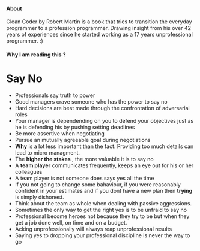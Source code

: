 
#### About
Clean Coder by Robert Martin is a book that tries to transition the everyday programmer to a profession programmer. Drawing insight from his over 42 years 
of experiences since he started working as a  17 years unprofessional programmer.  :)


#### Why I am reading this ?



# Say No
- Professionals say truth to power
- Good managers crave someone who has the power to say no
- Hard decisions are best made through the confrontation of  adversarial roles
- Your manager is dependending on you to defend your objectives just as he is defending his by pushing setting deadlines
- Be more assertive when negotiating
- Pursue an mutually agreeable goal during negotiations
- **Why** is a lot less important than the fact. Providing too much details can lead to micro managment.
- The **higher the stakes** , the more valuable it is to say no
- A **team player** communicates frequently, keeps an eye out for his or her colleagues
- A team player is not someone does says yes all the time
- If you not going to change some bahaviour, if you were reasonably confident in your estimates and if you dont have a new plan then **trying** is simply dishonest.
-  Think about the team as whole when dealing with passive aggressions.
-  Sometimes the only way to get the right yes is to be unfraid to say no
-  Professional become heroes not because they try to be but when they get a job done well, on time and on a budget.
-  Acking unprofessionally will always reap unprofessional results
-  Saying yes to dropping your professional discipline is never the way to go

